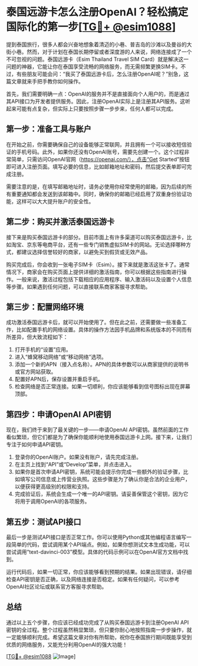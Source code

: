 # 泰国远游卡怎么注册OpenAI？轻松搞定国际化的第一步[[TG💪+ @esim1088](https://t.me/s/esim1088)]

提到泰国旅行，很多人都会兴奋地想象着清迈的小巷、普吉岛的沙滩以及曼谷的大街小巷。然而，对于计划在泰国长期停留或者深度游的人来说，网络连接成了一个不可忽视的问题。泰国远游卡（Esim Thailand Travel SIM Card）就是解决这一问题的神器，它能让你在泰国享受流畅的网络服务，而无需频繁更换SIM卡。不过，有些朋友可能会问：“我买了泰国远游卡后，怎么注册OpenAI呢？”别急，这篇文章就来手把手教你如何操作。

首先，我们需要明确一点：OpenAI的服务并不是直接面向个人用户的，而是通过其API接口为开发者提供服务。因此，注册OpenAI实际上是注册其API服务。这听起来可能有点复杂，但实际上只要按照步骤一步步来，任何人都可以完成。

## **第一步：准备工具与账户**

在开始之前，你需要确保自己的设备能够正常联网，并且拥有一个可以接收短信验证的手机号码。此外，如果你还没有OpenAI账号，需要先创建一个。这个过程非常简单，只需访问OpenAI官网（https://openai.com/），点击“Get Started”按钮即可进入注册页面。填写必要的信息，比如邮箱地址和密码，然后提交表单即可完成注册。

需要注意的是，在填写邮箱地址时，请务必使用你经常使用的邮箱，因为后续的所有重要通知都会发送到该邮箱中。同时，确保你的邮箱已经启用了双重身份验证功能，这样可以大大提升账户的安全性。

## **第二步：购买并激活泰国远游卡**

接下来是购买泰国远游卡的部分。目前市面上有许多渠道可以购买泰国远游卡，比如淘宝、京东等电商平台，还有一些专门销售虚拟SIM卡的网站。无论选择哪种方式，都建议选择信誉较好的商家，以避免买到假货或无效产品。

购买完成后，你会收到一张电子SIM卡（Esim）。接下来就是激活这张卡了。通常情况下，商家会在购买页面上提供详细的激活指南，你可以根据这些指南进行操作。一般来说，激活过程包括下载相应的应用程序、输入激活码以及设置个人信息等步骤。如果遇到任何问题，可以直接联系商家客服寻求帮助。

## **第三步：配置网络环境**

成功激活泰国远游卡后，就可以开始使用了。但在此之前，还需要做一些准备工作，比如配置手机的网络设置。具体的操作方法因手机品牌和系统版本的不同而有所差异，但大致流程如下：

1. 打开手机的“设置”应用。
2. 进入“蜂窝移动网络”或“移动网络”选项。
3. 添加一个新的APN（接入点名称）。APN的具体参数可以从商家提供的说明书或官方网站获取。
4. 配置好APN后，保存设置并重启手机。
5. 检查网络是否正常连接。如果一切顺利，你应该能够看到信号图标出现在屏幕顶部。

## **第四步：申请OpenAI API密钥**

现在，我们终于来到了最关键的一步——申请OpenAI API密钥。虽然前面的工作看似繁琐，但它们都是为了确保你能顺利地使用泰国远游卡上网。接下来，让我们专注于如何申请API密钥。

1. 登录你的OpenAI账户。如果没有账户，请先完成注册。
2. 在主页上找到“API”或“Develop”菜单，并点击进入。
3. 如果你是首次申请API密钥，系统可能会提示你完成一些额外的验证步骤，比如填写公司信息或上传营业执照。这些步骤是为了确认你是合法的企业用户，以便获得更高级别的权限和支持。
4. 完成验证后，系统会生成一个唯一的API密钥。请妥善保管这个密钥，因为它将用于调用OpenAI的各项服务。

## **第五步：测试API接口**

最后一步是测试API接口是否正常工作。你可以使用Python或其他编程语言编写一段简单的代码，尝试调用某个API端点。例如，如果你想测试文本生成功能，可以尝试调用“text-davinci-003”模型。具体的代码示例可以在OpenAI官方文档中找到。

运行代码后，如果一切正常，你应该能够看到预期的结果。如果出现错误，请仔细检查API密钥是否正确，以及网络连接是否稳定。如果有任何疑问，可以参考OpenAI社区论坛或联系官方客服寻求帮助。

## **总结**

通过以上五个步骤，你应该已经成功完成了从购买泰国远游卡到注册OpenAI API密钥的全过程。整个过程虽然稍显繁琐，但只要你耐心地按照指南一步步操作，就一定能够顺利完成。希望这篇文章对你有所帮助，祝你在泰国旅行期间既能享受到优质的网络服务，又能充分利用OpenAI的强大功能！

[[TG💪+ @esim1088](https://t.me/s/esim1088) ![Image](https://i.postimg.cc/4NQfJmqS/Snipaste-2025-05-13-00-14-12.png)]